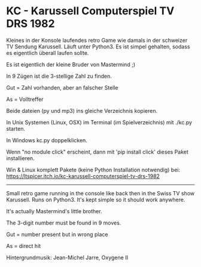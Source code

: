 # KC - Karussell Computerspiel TV DRS 1982

Kleines in der Konsole laufendes retro Game wie damals in der schweizer TV Sendung Karussell.
Läuft unter Python3. Es ist simpel gehalten, sodass es eigentlich überall laufen sollte.

Es ist eigentlich der kleine Bruder von Mastermind ;)

In 9 Zügen ist die 3-stellige Zahl zu finden.

Gut = Zahl vorhanden, aber an falscher Stelle

As = Volltreffer

Beide dateien (py und mp3) ins gleiche Verzeichnis kopieren.

In Unix Systemen (Linux, OSX) im Terminal (im Spielverzeichnis) mit ./kc.py starten.

In Windows kc.py doppelklicken.

Wenn "no module click" erscheint, dann mit 'pip install click' dieses Paket installieren.


Win & Linux komplett Pakete (keine Python Installation notwendig) bei:
https://ltspicer.itch.io/kc-karussell-computerspiel-tv-drs-1982

------------------------------

Small retro game running in the console like back then in the Swiss TV show Karussell. Runs on Python3. It's kept simple so it should work anywhere.

It's actually Mastermind's little brother.

The 3-digit number must be found in 9 moves.

Gut = number present but in wrong place

As = direct hit

Hintergrundmusik: Jean-Michel Jarre, Oxygene II
